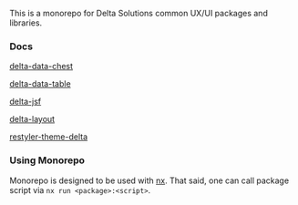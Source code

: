 This is a monorepo for Delta Solutions common UX/UI packages and libraries.

### Docs

[delta-data-chest](https://deltasolutions.github.io/delta-ui/delta-data-chest)

[delta-data-table](https://deltasolutions.github.io/delta-ui/delta-data-table)

[delta-jsf](https://deltasolutions.github.io/delta-ui/delta-jsf)

[delta-layout](https://deltasolutions.github.io/delta-ui/delta-layout)

[restyler-theme-delta](https://deltasolutions.github.io/delta-ui/restyler-theme-delta)

### Using Monorepo

Monorepo is designed to be used with [nx](https://nx.dev/). That said, one can
call package script via `nx run <package>:<script>`.
